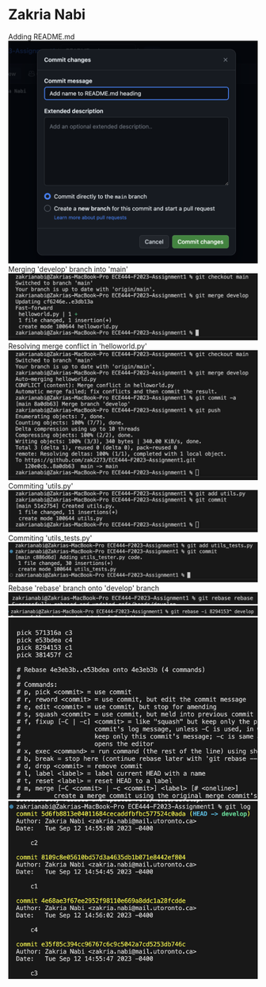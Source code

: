 # Zakria Nabi
Adding README.md
![Alt text](<1 Adding README.png>)
Merging 'develop' branch into 'main'
![Alt text](<2 Merging.png>)
Resolving merge conflict in 'helloworld.py'
![Alt text](<3 Merge conflict.png>)
Commiting 'utils.py'
![Alt text](<4 Commit utils.png>)
Commiting 'utils_tests.py'
![Alt text](<5 Commit utils_test.png>)
Rebase 'rebase' branch onto 'develop' branch
![Alt text](<6 Rebase.png>)
![Alt text](<7 Rebase.png>)
![Alt text](<8 Rebase.png>)
![Alt text](<9 Rebase.png>)